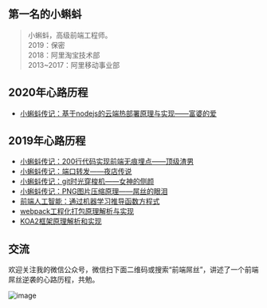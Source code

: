 ## 第一名的小蝌蚪

> 小蝌蚪，高级前端工程师。   <br/>
> 2019：保密<br/>
> 2018：阿里淘宝技术部<br/>
> 2013~2017：阿里移动事业部<br/>




## 2020年心路历程

- [小蝌蚪传记：基于nodejs的云端热部署原理与实现——富婆的爱](https://github.com/airuikun/blog/issues/10)

## 2019年心路历程

- [小蝌蚪传记：200行代码实现前端无痕埋点——顶级渣男](https://github.com/airuikun/blog/issues/8)
- [小蝌蚪传记：端口转发——夜店传说](https://github.com/airuikun/blog/issues/6)
- [小蝌蚪传记：git时光穿梭机——女神的侧颜](https://github.com/airuikun/blog/issues/5)
- [小蝌蚪传记：PNG图片压缩原理——屌丝的眼泪](https://github.com/airuikun/blog/issues/1)
- [前端人工智能：通过机器学习推导函数方程式](https://github.com/airuikun/blog/issues/3)
- [webpack工程化打包原理解析与实现](https://github.com/airuikun/blog/issues/4)
- [KOA2框架原理解析和实现](https://github.com/airuikun/blog/issues/2)


## 交流

欢迎关注我的微信公众号，微信扫下面二维码或搜索“前端屌丝”，讲述了一个前端屌丝逆袭的心路历程，共勉。

![image](https://github.com/airuikun/blog/raw/master/images/weekly/diaosierweima.jpg)
